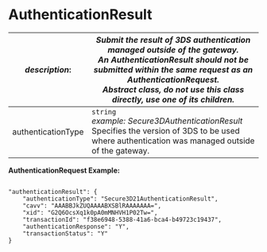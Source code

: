 
# AuthenticationResult

| *description*:   | *Submit the result of 3DS authentication managed outside of the gateway. <br/> An AuthenticationResult should not be submitted within the same request as an AuthenticationRequest.  <br/> Abstract class, do not use this class directly, use one of its children.*|
|----|----|
| authenticationType |     ``` string ``` <br/> *example: Secure3DAuthenticationResult*  <br/> Specifies the version of 3DS to be used where authentication was managed outside of the gateway.|

**AuthenticationRequest Example:**

```{r}

"authenticationResult": {
    "authenticationType": "Secure3D21AuthenticationResult",
    "cavv": "AAABBJkZUQAAAABXSBlRAAAAAAA=",
    "xid": "G2Q6OcsXq1k0pA0mMNHVH1P02Tw=",
    "transactionId": "f38e6948-5388-41a6-bca4-b49723c19437",
    "authenticationResponse": "Y",
    "transactionStatus": "Y"
}
```
